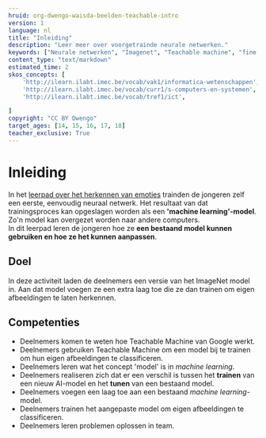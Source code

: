 ```yaml
---
hruid: org-dwengo-waisda-beelden-teachable-intro
version: 1
language: nl
title: "Inleiding"
description: "Leer meer over voorgetrainde neurale netwerken."
keywords: ["Neurale netwerken", "Imagenet", "Teachable machine", "fine tuning"]
content_type: "text/markdown"
estimated_time: 2
skos_concepts: [
    'http://ilearn.ilabt.imec.be/vocab/vak1/informatica-wetenschappen', 
    'http://ilearn.ilabt.imec.be/vocab/curr1/s-computers-en-systemen',
    'http://ilearn.ilabt.imec.be/vocab/tref1/ict',

]
copyright: "CC BY Dwengo"
target_ages: [14, 15, 16, 17, 18]
teacher_exclusive: True
---
```


# Inleiding

In het [leerpad over het herkennen van emoties](https://dwengo.org/learning-path.html?hruid=org-dwengo-waisda-beelden-emoties-herkennen&language=nl&te=true&source_page=%2Fwaisda%2F&source_title=%20wAIsda?#org-dwengo-waisda-beelden-emoties-herkennen-intro;nl;1) trainden de jongeren zelf een eerste, eenvoudig neuraal netwerk. Het resultaat van dat trainingsproces kan opgeslagen worden als een **'machine learning'-model**. Zo'n model kan overgezet worden naar andere computers.<br>
In dit leerpad leren de jongeren hoe ze **een bestaand model kunnen gebruiken en hoe ze het kunnen aanpassen**. 

## Doel

In deze activiteit laden de deelnemers een versie van het ImageNet model in. Aan dat model voegen ze een extra laag toe die ze dan trainen om eigen afbeeldingen te laten herkennen. 

## Competenties

* Deelnemers komen te weten hoe Teachable Machine van Google werkt.
* Deelnemers gebruiken Teachable Machine om een model bij te trainen om hun eigen afbeeldingen te classificeren.
* Deelnemers leren wat het concept 'model' is in *machine learning*.
* Deelnemers realiseren zich dat er een verschil is tussen het **trainen** van een nieuw AI-model en het **tunen** van een bestaand model.
* Deelnemers voegen een laag toe aan een bestaand *machine learning*-model. 
* Deelnemers trainen het aangepaste model om eigen afbeeldingen te classificeren.
* Deelnemers leren problemen oplossen in team. 
